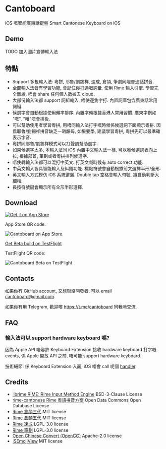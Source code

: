 # Cantoboard
iOS 嘅智能廣東話鍵盤 Smart Cantonese Keyboard on iOS

## Demo
TODO 加入圖片宣傳輸入法

## 特點
- Support 多隻輸入法: 粵拼, 耶魯/劉錫祥, 速成, 倉頡, 筆劃同埋普通話拼音. 
- 全部輸入法皆有學習功能, 會記住你打過嘅詞彙. 使用 Rime 輸入引擎. 學習完全離線, 唔會 share 任何個人數據去 cloud.
- 大部份輸入法都 support 詞組輸入, 唔使逐隻字打. 內置詞庫包含廣東話常用詞組.
- 候選字會自動根據使用頻率排序. 內置字頻根據香港人常用習慣. 廣東字例如 "嘅", "咁"唔會排後.
- 可以幫助使用者學習粵拼, 用唔同輸入法打字嘅時候係候選詞下面顯示粵拼. 因爲耶魯/劉錫祥拼音缺乏一啲韻母, 如果要學, 建議學習粵拼, 粵拼先可以最準確表示字音.
- 粵拼同耶魯/劉錫祥模式可以打聲調幫助選字.
- 如果候選字太多, 本輸入法同 iOS 內置中文輸入法一樣, 可以喺候選詞表向上拉, 根據部首, 筆劃或者粵拼排列候選字.
- 唔使轉輸入法都可以混打中英文. 打英文嘅時候有 auto correct 功能.
- 中英文輸入皆具智能輸入及糾錯功能. 標點符號會自動根據前文選擇半形/全形.
- 英文輸入方式模仿 iOS 系統鍵盤. Double tap 空格會輸入句號, 識自動判斷大細楷.
- 長按符號鍵會顯示所有全形半形選擇.

## Download
[![Get it on App Store](https://user-images.githubusercontent.com/8400790/130535947-be7cf192-77c7-46da-827b-a8b92f9b76ff.png)](https://apps.apple.com/us/app/cantoboard/id1556817074)

App Store QR code:

![Cantoboard on App Store](https://user-images.githubusercontent.com/8400790/130536100-c1374acf-2662-44d2-a83c-13849722670c.png)

[Get Beta build on TestFlight](https://testflight.apple.com/join/zq9YSjuv)

TestFlight QR code:

![Cantoboard Beta on TestFlight](https://user-images.githubusercontent.com/8400790/130536005-86aeacbc-4be9-43fe-ac49-dcf688eb4f40.png)

## Contacts
如果你冇 GitHub account, 又想聯絡開發者, 可以 email cantoboard@gmail.com. 

如果你有用 Telegram, 歡迎嚟 https://t.me/cantoboard 同我哋交流.

## FAQ
### 輸入法可以 support hardware keyboard 嗎?
因為 Apple API 唔容許 Keyboard Extension 接收 hardware keyboard 打字嘅events, 係 Apple 開放 API 之前, 唔可能 support hardware keyboard.

技術細節: 係 Keyboard Extension 入面, iOS 唔會 call 呢個 [handler](https://developer.apple.com/documentation/gamecontroller/gckeyboardinput/3626180-keychangedhandler).

## Credits
- [librime RIME: Rime Input Method Engine](https://github.com/rime/librime) BSD-3-Clause License
- [rime-cantonese Rime 粵語拼音方案](https://github.com/rime/rime-cantonese) Open Data Commons Open Database License
- [Rime 倉頡三代](https://github.com/Arthurmcarthur/Cangjie3-Plus) MIT license
- [Rime 倉頡五代](https://github.com/Jackchows/Cangjie5) MIT license
- [Rime 速成](https://github.com/rime/rime-quick) LGPL-3.0 license
- [Rime 筆劃](https://github.com/rime/rime-stroke) LGPL-3.0 license
- [Open Chinese Convert (OpenCC)](https://github.com/BYVoid/OpenCC) Apache-2.0 license
- [ISEmojiView](https://github.com/isaced/ISEmojiView) MIT license

